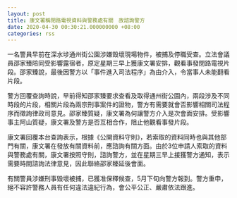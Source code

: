 ```yaml
---
layout: post
title: 康文署稱閉路電視資料與警務處有關　故諮詢警方
date: 2020-04-30 00:30:21.000000000 +08:00
categories: rss
---
```


一名警員早前在深水埗通州街公園涉嫌毁壞現場物件，被捕及停職受查。立法會議員邵家臻陪同受影響露宿者，原定星期三早上獲康文署安排，觀看事發閉路電視片段。邵家臻說，最後因警方以「事件進入司法程序」為由介入，令當事人未能翻看片段。

警方回覆查詢時說，早前得知邵家臻要求查看及取得通州街公園內，兩段涉及不同時段的片段，相關片段為兩宗刑事案件的證物，警方有需要就會否影響相關司法程序而徵詢律政司意見。邵家臻質疑，康文署為何讓警方介入是次會面安排。受影響事主阿山質疑，康文署及警方是否互相合作，阻止他觀看事發片段。

康文署回覆本台查詢表示，根據《公開資料守則》，若索取的資料同時也與其他部門有關，康文署在發放有關資料前，應諮詢有關方面。由於3位申請人索取的資料與警務處有關，康文署按照守則，諮詢警方，並在星期三早上接獲警方通知，表示需要時間諮詢法律意見，因此聯絡邵家臻延後會面。 

有關警員涉嫌刑事毁壞被捕，已獲准保釋候查，5月下旬向警方報到。警方重申，絕不容許警務人員有任何違法違紀行為，會公平公正、嚴肅依法跟進。
